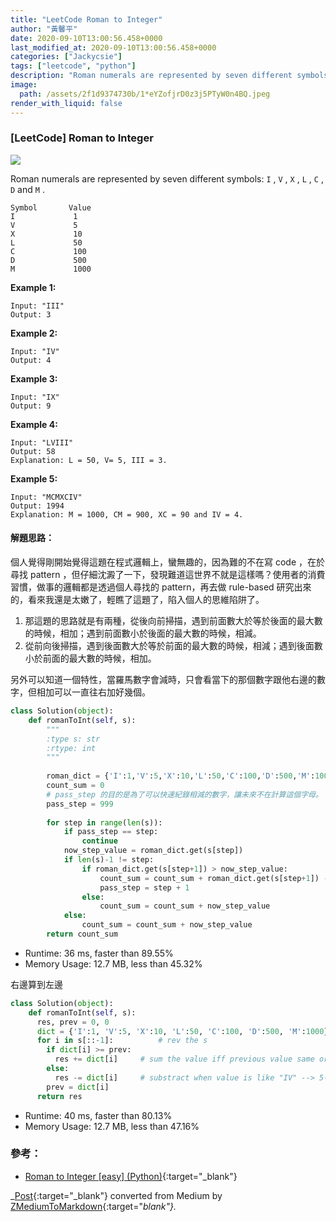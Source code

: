 ```yaml
---
title: "LeetCode Roman to Integer"
author: "黃馨平"
date: 2020-09-10T13:00:56.458+0000
last_modified_at: 2020-09-10T13:00:56.458+0000
categories: ["Jackycsie"]
tags: ["leetcode", "python"]
description: "Roman numerals are represented by seven different symbols: I, V, X, L, C, D and M."
image:
  path: /assets/2f1d9374730b/1*eYZofjrD0z3j5PTyW0n4BQ.jpeg
render_with_liquid: false
---
```


### \[LeetCode\] Roman to Integer


![](/assets/2f1d9374730b/1*eYZofjrD0z3j5PTyW0n4BQ.jpeg)


Roman numerals are represented by seven different symbols: `I` , `V` , `X` , `L` , `C` , `D` and `M` \.
```
Symbol       Value
I             1
V             5
X             10
L             50
C             100
D             500
M             1000
```

**Example 1:**
```
Input: "III"
Output: 3
```

**Example 2:**
```
Input: "IV"
Output: 4
```

**Example 3:**
```
Input: "IX"
Output: 9
```

**Example 4:**
```
Input: "LVIII"
Output: 58
Explanation: L = 50, V= 5, III = 3.
```

**Example 5:**
```
Input: "MCMXCIV"
Output: 1994
Explanation: M = 1000, CM = 900, XC = 90 and IV = 4.
```
#### 解題思路：

個人覺得剛開始覺得這題在程式邏輯上，蠻無趣的，因為難的不在寫 code ，在於尋找 pattern ，但仔細沈澱了一下，發現難道這世界不就是這樣嗎？使用者的消費習慣，做事的邏輯都是透過個人尋找的 pattern，再去做 rule\-based 研究出來的，看來我還是太嫩了，輕瞧了這題了，陷入個人的思維陷阱了。
1. 那這題的思路就是有兩種，從後向前掃描，遇到前面數大於等於後面的最大數的時候，相加；遇到前面數小於後面的最大數的時候，相減。
2. 從前向後掃描，遇到後面數大於等於前面的最大數的時候，相減；遇到後面數小於前面的最大數的時候，相加。


另外可以知道一個特性，當羅馬數字會減時，只會看當下的那個數字跟他右邊的數字，但相加可以一直往右加好幾個。
```py
class Solution(object):
    def romanToInt(self, s):
        """
        :type s: str
        :rtype: int
        """
        
        roman_dict = {'I':1,'V':5,'X':10,'L':50,'C':100,'D':500,'M':1000}
        count_sum = 0
        # pass_step 的目的是為了可以快速紀錄相減的數字，讓未來不在計算這個字母。
        pass_step = 999
        
        for step in range(len(s)):
            if pass_step == step:
                continue
            now_step_value = roman_dict.get(s[step])
            if len(s)-1 != step:
                if roman_dict.get(s[step+1]) > now_step_value:
                    count_sum = count_sum + roman_dict.get(s[step+1]) - now_step_value
                    pass_step = step + 1
                else:
                    count_sum = count_sum + now_step_value
            else:
                count_sum = count_sum + now_step_value
        return count_sum
```
- Runtime: 36 ms, faster than 89\.55%
- Memory Usage: 12\.7 MB, less than 45\.32%


右邊算到左邊
```py
class Solution(object):
    def romanToInt(self, s):
      res, prev = 0, 0
      dict = {'I':1, 'V':5, 'X':10, 'L':50, 'C':100, 'D':500, 'M':1000}
      for i in s[::-1]:          # rev the s
        if dict[i] >= prev:
          res += dict[i]     # sum the value iff previous value same or more
        else:
          res -= dict[i]     # substract when value is like "IV" --> 5-1, "IX" --> 10 -1 etc 
        prev = dict[i]
      return res
```
- Runtime: 40 ms, faster than 80\.13%
- Memory Usage: 12\.7 MB, less than 47\.16%

### 參考：
- [Roman to Integer \[easy\] \(Python\)](https://blog.csdn.net/coder_orz/article/details/51448537){:target="_blank"}



_[Post](https://medium.com/jacky-life/leetcode-roman-to-integer-2f1d9374730b){:target="_blank"} converted from Medium by [ZMediumToMarkdown](https://github.com/ZhgChgLi/ZMediumToMarkdown){:target="_blank"}._
